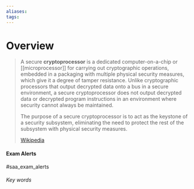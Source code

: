 ```yaml
---
aliases: 
tags:
---
```

# Overview
> A secure **cryptoprocessor** is a dedicated computer-on-a-chip or [[microprocessor]] for carrying out cryptographic operations, embedded in a packaging with multiple physical security measures, which give it a degree of tamper resistance.  Unlike cryptographic processors that output decrypted data onto a bus in a secure environment, a secure cryptoprocessor does not output decrypted data or decrypted program instructions in an environment where security cannot always be maintained.
>
> The purpose of a secure cryptoprocessor is to act as the keystone of a security subsystem, eliminating the need to protect the rest of the subsystem with physical security measures.
>
> [Wikipedia](https://en.wikipedia.org/wiki/Secure%20cryptoprocessor)



#### Exam Alerts
#saa_exam_alerts


###### Key words
